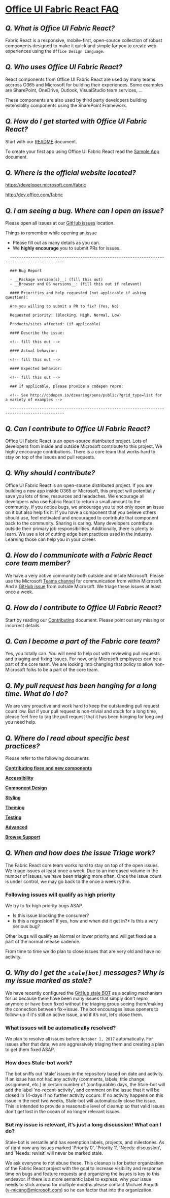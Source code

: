 # [Office UI Fabric React FAQ](http://dev.office.com/fabric)

## *Q. What is Office UI Fabric React?*

Fabric React is a responsive, mobile-first, open-source collection of robust components designed to make it quick and simple for you to create web experiences using the `Office Design Language`.

## *Q. Who uses Office UI Fabric React?*

React components from Office UI Fabric React are used by many teams accross O365 and Microsoft for building their experiences. Some examples are SharePoint, OneDrive, Outlook, VisualStudio team services, ...

These components are also used by third party developers building extensiblity components using the SharePoint Framework.

## *Q. How do I get started with Office UI Fabric React?*

Start with our [README](./README.md) document.

To create your first app using Office UI Fabric React read the [Sample App](./ghdocs/OnBoarding/SampleApp.md) document.

## *Q. Where is the official website located?*

https://developer.microsoft.com/fabric

http://dev.office.com/fabric

## *Q. I am seeing a bug. Where can I open an issue?*

Please open all issues at our [GitHub issues](https://github.com/OfficeDev/office-ui-fabric-react/issues) location.

Things to remember while opening an issue

* Please fill out as many details as you can.
* We **highly encourage** you to submit PRs for issues.



```
  ----------------------------------------------------------------------------------------------

  ### Bug Report

  - __Package version(s)__: (fill this out)
  - __Browser and OS versions__: (fill this out if relevant)

  #### Priorities and help requested (not applicable if asking question):

  Are you willing to submit a PR to fix? (Yes, No)

  Requested priority: (Blocking, High, Normal, Low)

  Products/sites affected: (if applicable)

  #### Describe the issue:

  <!-- fill this out -->

  #### Actual behavior:

  <!-- fill this out -->

  #### Expected behavior:

  <!-- fill this out -->

  ### If applicable, please provide a codepen repro:

  <!-- See http://codepen.io/dzearing/pens/public/?grid_type=list for a variety of examples -->

  ----------------------------------------------------------------------------------------------
```


## *Q. Can I contribute to Office UI Fabric React?*

Office UI Fabric React is an open-source distributed project. Lots of developers from inside and outside Microsoft contribute to this project. We highly encourage contributions. There is a core team that works hard to stay on top of the issues and pull requests.

## *Q. Why should I contribute?*

Office UI Fabric React is an open-source distributed project. If you are building a new app inside O365 or Microsoft, this project will potentially save you lots of time, resources and headaches. We encourage all developers who use Fabric React to return a small amount to the community. If you notice bugs, we encourage you to not only open an issue on it but also help fix it. If you have a component that you believe others should use, feel motivated and encouraged to contribute that component back to the community. Sharing is caring. Many developers contribute outside their primary job responsibilities. Additionally, there is plenty to learn. We use a lot of cutting edge best practices used in the industry. Learning those can help you in your career.

## *Q. How do I communicate with a Fabric React core team member?*

We have a very active community both outside and inside Microsoft. Please use the Microsoft [Teams channel](https://teams.microsoft.com/l/channel/19%3a73a5dbc26c9a4d8d91264611995bbdbb%40thread.skype/Fabric%2520Design?groupId=ffe264f2-14d0-48b5-9384-64f808b81294&tenantId=72f988bf-86f1-41af-91ab-2d7cd011db47) for communication from within Microsoft. And a [GitHub issue](https://github.com/OfficeDev/office-ui-fabric-react/issues) from outside Microsoft. We triage these issues at least once a week.

## *Q. How do I contribute to Office UI Fabric React?*

Start by reading our [Contributing](./ghdocs/Contributing/Contributing.md) document. Please point out any missing or incorrect details.

## *Q. Can I become a part of the Fabric core team?*

Yes, you totally can. You will need to help out with reviewing pull requests and triaging and fixing issues. For now, only Microsoft employees can be a part of the core team. We are looking into changing that policy to allow non-Microsoft folks to be a part of the core team.

## *Q. My pull request has been hanging for a long time. What do I do?*

We are very proactive and work hard to keep the outstanding pull request count low. But if your pull request is non-trivial and stuck for a long time, please feel free to tag the pull request that it has been hanging for long and you need help.

## *Q. Where do I read about specific best practices?*

Please refer to the following documents.

[**Contributing fixes and new components**](./ghdocs/Contributing/Contributing.md)

[**Accessibility**](./ghdocs/BestPractices/Accessibility.md)

[**Component Design**](./ghdocs/BestPractices/ComponentDesign.md)

[**Styling**](./ghdocs/BestPractices/Styling.md)

[**Theming**](./ghdocs/BestPractices/Theming.md)

[**Testing**](./ghdocs/BestPractices/Testing.md)

[**Advanced**](./ghdocs/BestPractices/Advanced.md)

[**Browse Support**](./ghdocs/Testing/BrowserSupport.md)

## *Q. When and how does the issue Triage work?*

The Fabric React core team works hard to stay on top of the open issues. We triage issues at least once a week. Due to an increased volume in the number of issues, we have been triaging more often. Once the issue count is under control, we may go back to the once a week rythm.

### Following issues will qualify as high priority

We try to fix high priority bugs ASAP.

* Is this issue blocking the consumer?
* Is this a regression? If yes, how and when did it get in?* Is this a very serious bug?

Other bugs will qualify as Normal or lower priority and will get fixed as a part of the normal release cadence.

From time to time we do plan to close issues that are very old and have no activity.

## *Q. Why do I get the `stale[bot]` messages? Why is my issue marked as stale?*

We have recently configured the [GitHub stale BOT](https://github.com/probot/stale) as a scaling mechanism for us because there have been many issues that simply don't repro anymore or have been fixed without the triaging group seeing them/making the connection between fix->issue. The bot encourages issue openers to follow-up if it's still an active issue, and if it’s not, let’s close them.

### What issues will be automatically resolved?

We plan to resolve all issues before `October 1, 2017` automatically. For issues after that date, we are aggressively triaging them and creating a plan to get them fixed ASAP.

### How does Stale-bot work?

The bot sniffs out 'stale' issues in the repository based on date and activity. If an issue has not had any activity (comments, labels, title change, assignment, etc.) in certain number of (configurable) days, the Stale-bot will add the label 'no-recent-activity', and comment on the issue that it will be closed in 14-days if no further activity occurs. If no activity happens on this issue in the next two weeks, Stale-bot will automatically close the issue. This is intended to provide a reasonable level of cleanup so that valid issues don't get lost in the ocean of no longer relevant issues.

### But my issue is relevant, it’s just a long discussion! What can I do?

Stale-bot is versatile and has exemption labels, projects, and milestones. As of right now any issues marked 'Priority 0', 'Priority 1', 'Needs: discussion', and 'Needs: revisit' will never be marked stale.

We ask everyone to not abuse these. This cleanup is for better organization of the Fabric React project with the goal to increase visibility and response time on bugs and feature requests and organizing the issues is key to this endeavor. If there is a more semantic label to express, why your issue needs to stick around for multiple months please contact Michael Angotti (v-micang@microsoft.com) so he can factor that into the organization.